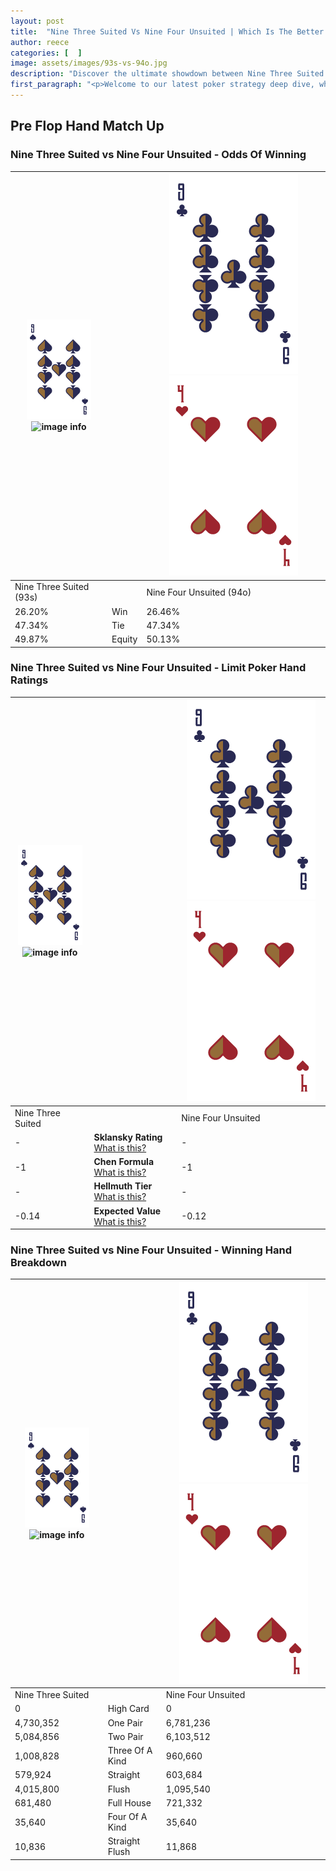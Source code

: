 ```yaml
---
layout: post
title:  "Nine Three Suited Vs Nine Four Unsuited | Which Is The Better Hand In Poker? A Complete Guide"
author: reece
categories: [  ]
image: assets/images/93s-vs-94o.jpg
description: "Discover the ultimate showdown between Nine Three Suited and Nine Four Unsuited in poker! Uncover the odds, strategies, and scenarios where one hand triumphs over the other. Get ready to up your poker game with this thrilling analysis."
first_paragraph: "<p>Welcome to our latest poker strategy deep dive, where we're pitting two distinct hands against each other in a high-stakes showdown: Nine Three Suited vs Nine Four Unsuited.</p><p>In the dynamic world of poker, every decision counts, and knowing which hand holds the upper hand is key to your success at the table.</p><p>In this article, we'll dissect these two hands, explore the scenarios where one dominates the other, and equip you with the knowledge to make strategic choices that can tip the odds in your favor.</p><p>Get ready to unravel the intriguing dynamics of these poker hands and elevate your game to new heights.</p>"
---
```




[comment]: # (sp0)

## Pre Flop Hand Match Up

<div class="table hand-ratings" markdown="1"> 



### Nine Three Suited vs Nine Four Unsuited - Odds Of Winning


    
| ![image info](assets/images/hand1/9.png) ![image info](assets/images/hand1/3s.png) |  | ![image info](assets/images/hand2/9.png) ![image info](assets/images/hand2/4o.png) |
| -------- | -------- | -------- |
| Nine Three Suited (93s) |  | Nine Four Unsuited (94o) |
| 26.20% | Win | 26.46% |
| 47.34% | Tie | 47.34% |
| 49.87% | Equity | 50.13% |




[comment]: # (sp1)



### Nine Three Suited vs Nine Four Unsuited - Limit Poker Hand Ratings


    
| ![image info](assets/images/hand1/9.png) ![image info](assets/images/hand1/3s.png) |  | ![image info](assets/images/hand2/9.png) ![image info](assets/images/hand2/4o.png) |
| -------- | -------- | -------- |
| Nine Three Suited |  | Nine Four Unsuited |
| - | **Sklansky Rating** [What is this?](/sklansky-rating-explained) | - |
| -1 | **Chen Formula** [What is this?](/chen-formula-explained) | -1 |
| - | **Hellmuth Tier** [What is this?](/Hellmuth-tier-explained) | - |
| -0.14 | **Expected Value** [What is this?](/expected-value-explained) | -0.12 |




[comment]: # (sp2)



### Nine Three Suited vs Nine Four Unsuited - Winning Hand Breakdown


    
| ![image info](assets/images/hand1/9.png) ![image info](assets/images/hand1/3s.png) |  | ![image info](assets/images/hand2/9.png) ![image info](assets/images/hand2/4o.png) |
| -------- | -------- | -------- |
| Nine Three Suited |  | Nine Four Unsuited |
| 0 | High Card | 0 |
| 4,730,352 | One Pair | 6,781,236 |
| 5,084,856 | Two Pair | 6,103,512 |
| 1,008,828 | Three Of A Kind | 960,660 |
| 579,924 | Straight | 603,684 |
| 4,015,800 | Flush | 1,095,540 |
| 681,480 | Full House | 721,332 |
| 35,640 | Four Of A Kind | 35,640 |
| 10,836 | Straight Flush | 11,868 |




[comment]: # (sp3)



</div>

[comment]: # (sp4)



[comment]: # (sp5)

